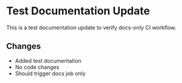 # Test Documentation Update

This is a test documentation update to verify docs-only CI workflow.

## Changes
- Added test documentation
- No code changes
- Should trigger docs job only
